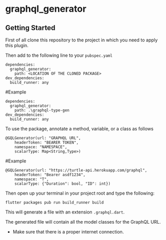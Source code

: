 # graphql_generator


## Getting Started
First of all clone this repository to the project in which you need to apply this plugin.

Then add to the following line to your ```pubspec.yaml```
```
dependencies:
  graphql_generator:
    path: <LOCATION OF THE CLONED PACKAGE>
dev_dependencies:
  build_runner: any
```

#Example
```
dependencies:
  graphql_generator:
    path: .\graphql-type-gen
dev_dependencies:
  build_runner: any
```

To use the package, annotate a method, variable, or a class as follows
```
@GQLGenerator(url: "GRAPHQL URL",
    headerToken: "BEARER TOKEN",
    namespace: "NAMESPACE",
    scalarType: Map<String,Type>)
```

#Example
```
@GQLGenerator(url: "https://turtle-api.herokuapp.com/graphql",
    headerToken: "Bearer asdf1234",
    namespace: "T",
    scalarType: {"Duration": bool, "ID": int})
```

Then open up your terminal in your project root and type the following:
```
flutter packages pub run build_runner build
```

This will generate a file with an extension `.graphql.dart`.

The generated file will contain all the model classes for the GraphQL URL.

* Make sure that there is a proper internet connection.
